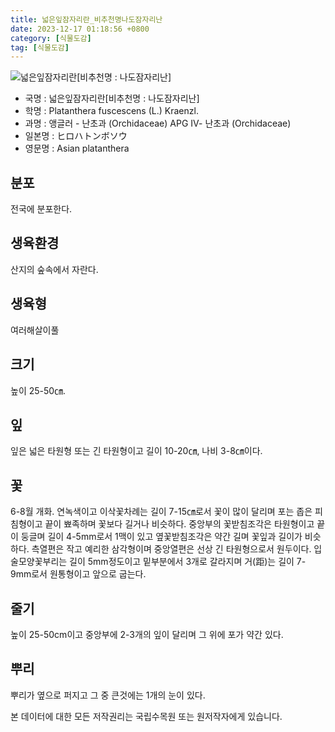 ```yaml
---
title: 넓은잎잠자리란_비추천명나도잠자리난
date: 2023-12-17 01:18:56 +0800
category: [식물도감]
tag: [식물도감]
---
```




![넓은잎잠자리란[비추천명 : 나도잠자리난]](/fileUpload/plants/basic/Orchidaceae/Tulotis/6419/1_th2.JPG)
- 국명 : 넓은잎잠자리란[비추천명 : 나도잠자리난]
- 학명 : Platanthera fuscescens (L.) Kraenzl.
- 과명 : 앵글러 - 난초과 (Orchidaceae) APG Ⅳ- 난초과 (Orchidaceae)
- 일본명 : ヒロハトンボソウ
- 영문명 : Asian platanthera


## 분포
전국에 분포한다.
## 생육환경
산지의 숲속에서 자란다.
## 생육형
여러해살이풀
## 크기
높이 25-50㎝.
## 잎
잎은 넓은 타원형 또는 긴 타원형이고 길이 10-20㎝, 나비 3-8㎝이다.
## 꽃
6-8월 개화. 연녹색이고 이삭꽃차례는 길이 7-15㎝로서 꽃이 많이 달리며 포는 좁은 피침형이고 끝이 뾰족하며 꽃보다 길거나 비슷하다. 중앙부의 꽃받침조각은 타원형이고 끝이 둥글며 길이 4-5mm로서 1맥이 있고 옆꽃받침조각은 약간 길며 꽃잎과 길이가 비슷하다. 측열편은 작고 예리한 삼각형이며 중앙열편은 선상 긴 타원형으로서 원두이다. 입술모양꽃부리는 길이 5mm정도이고 밑부분에서 3개로 갈라지며 거(距)는 길이 7-9mm로서 원통형이고 앞으로 굽는다.
## 줄기
높이 25-50cm이고 중앙부에 2-3개의 잎이 달리며 그 위에 포가 약간 있다.
## 뿌리
뿌리가 옆으로 퍼지고 그 중 큰것에는 1개의 눈이 있다.






본 데이터에 대한 모든 저작권리는 국립수목원 또는 원저작자에게 있습니다.
